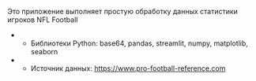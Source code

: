 Это приложение выполняет простую обработку данных статистики игроков NFL Football
* *  Библиотеки Python: base64, pandas, streamlit, numpy, matplotlib, seaborn
* *  Источник данных: https://www.pro-football-reference.com

